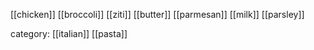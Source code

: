 [[chicken]]
[[broccoli]]
[[ziti]]
[[butter]]
[[parmesan]]
[[milk]]
[[parsley]]

category: [[italian]] [[pasta]]